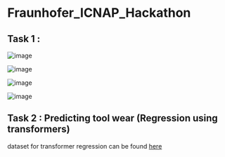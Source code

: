 # Fraunhofer_ICNAP_Hackathon

## Task 1 : 

![image](https://user-images.githubusercontent.com/15308488/169769158-052d6e56-b9a6-48be-900d-3f5602b00cf5.png)

![image](https://user-images.githubusercontent.com/15308488/169769315-515c58eb-c04f-4157-896d-1d7972f0c379.png)

![image](https://user-images.githubusercontent.com/15308488/169769368-82261eb9-00fa-43de-98b5-38e019db2b58.png)

![image](https://user-images.githubusercontent.com/15308488/169769408-e185fcef-ba37-46ae-94e0-119cb4fe2680.png)

## Task 2 : Predicting tool wear (Regression using transformers)


dataset for transformer regression can be found [here](https://www.kaggle.com/datasets/vinayak123tyagi/milling-data-set-prognostic-data)
